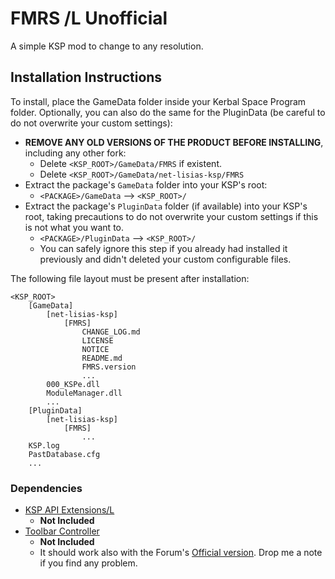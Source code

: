 # FMRS /L Unofficial

A simple KSP mod to change to any resolution.


## Installation Instructions

To install, place the GameData folder inside your Kerbal Space Program folder. Optionally, you can also do the same for the PluginData (be careful to do not overwrite your custom settings):

* **REMOVE ANY OLD VERSIONS OF THE PRODUCT BEFORE INSTALLING**, including any other fork:
	+ Delete `<KSP_ROOT>/GameData/FMRS` if existent.
	+ Delete `<KSP_ROOT>/GameData/net-lisias-ksp/FMRS`
* Extract the package's `GameData` folder into your KSP's root:
	+ `<PACKAGE>/GameData` --> `<KSP_ROOT>/`
* Extract the package's `PluginData` folder (if available) into your KSP's root, taking precautions to do not overwrite your custom settings if this is not what you want to.
	+ `<PACKAGE>/PluginData` --> `<KSP_ROOT>/`
	+ You can safely ignore this step if you already had installed it previously and didn't deleted your custom configurable files.

The following file layout must be present after installation:

```
<KSP_ROOT>
	[GameData]
		[net-lisias-ksp]
			[FMRS]
				CHANGE_LOG.md
				LICENSE
				NOTICE
				README.md
				FMRS.version
				...
		000_KSPe.dll
		ModuleManager.dll
		...
	[PluginData]
		[net-lisias-ksp]
			[FMRS]
				...
	KSP.log
	PastDatabase.cfg
	...
```


### Dependencies

* [KSP API Extensions/L](https://github.com/net-lisias-ksp/KSPAPIExtensions)
	+ **Not Included** 
* [Toolbar Controller](https://github.com/net-lisias-kspu/ToolbarControl)
	+ **Not Included**
	+ It should work also with the Forum's [Official version](https://forum.kerbalspaceprogram.com/index.php?/topic/169509-*). Drop me a note if you find any problem. 
